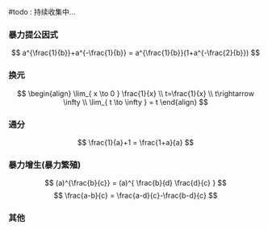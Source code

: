 #todo : 持续收集中...


### 暴力提公因式 

$$
a^{\frac{1}{b}}+a^{-\frac{1}{b}} = a^{\frac{1}{b}}(1+a^{-\frac{2}{b}})
$$

### 换元
$$
\begin{align}
\lim_{ x \to 0 } \frac{1}{x} \\
t=\frac{1}{x} \\
t\rightarrow \infty   \\
\lim_{ t \to \infty } = t 
\end{align} 
$$

### 通分
$$
\frac{1}{a}+1 = \frac{1+a}{a}
$$
### 暴力增生(暴力繁殖)
$$
(a)^{\frac{b}{c}} = (a)^{ \frac{b}{d} \frac{d}{c} }
$$
$$
\frac{a-b}{c} = \frac{a-d}{c}-\frac{b-d}{c}
$$

### 其他
